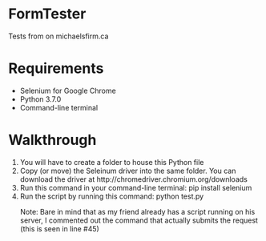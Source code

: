 # FormTester
Tests from on michaelsfirm.ca
<br>
<h1>Requirements</h1>
<ul>
  <li>Selenium for Google Chrome</li>
  <li>Python 3.7.0</li>
  <li>Command-line terminal</li>
</ul>
<h1>Walkthrough</h1>
<ol>
  <li>You will have to create a folder to house this Python file</li>
  <li>Copy (or move) the Seleinum driver into the same folder. You can download the driver at http://chromedriver.chromium.org/downloads </li>
  <li>Run this command in your command-line terminal: pip install selenium</li>
  <li>Run the script by running this command: python test.py</li>
</ul>

Note: Bare in mind that as my friend already has a script running on his server, I commented out the command that actually submits the request (this is seen in line #45)
